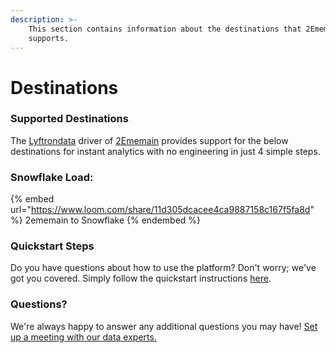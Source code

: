 ```yaml
---
description: >-
    This section contains information about the destinations that 2Ememain
    supports.
---
```


# Destinations

### Supported Destinations

The [Lyftrondata](https://www.lyftrondata.com/) driver of [2Ememain](https://www.lyftrondata.com/integration/2ememain/) provides support for the below destinations for instant analytics with no engineering in just 4 simple steps.

### Snowflake Load:

{% embed url="https://www.loom.com/share/11d305dcacee4ca9887158c167f5fa8d" %}
2ememain to Snowflake
{% endembed %}

### Quickstart Steps

Do you have questions about how to use the platform? Don't worry; we've got you covered. Simply follow the quickstart instructions [here](../../../quickstart-steps.md).

### Questions? <a href="#questions" id="questions"></a>

We're always happy to answer any additional questions you may have! [Set up a meeting with our data experts.](https://www.lyftrondata.com/book-a-meeting/)
